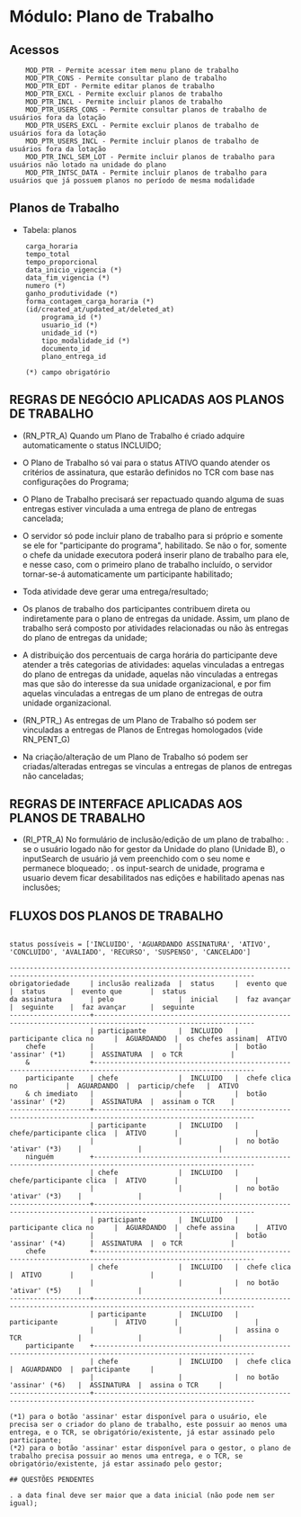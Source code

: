 # Módulo: Plano de Trabalho

## Acessos  

~~~text
    MOD_PTR - Permite acessar item menu plano de trabalho
    MOD_PTR_CONS - Permite consultar plano de trabalho
    MOD_PTR_EDT - Permite editar planos de trabalho
    MOD_PTR_EXCL - Permite excluir planos de trabalho
    MOD_PTR_INCL - Permite incluir planos de trabalho
    MOD_PTR_USERS_CONS - Permite consultar planos de trabalho de usuários fora da lotação
    MOD_PTR_USERS_EXCL - Permite excluir planos de trabalho de usuários fora da lotação
    MOD_PTR_USERS_INCL - Permite incluir planos de trabalho de usuários fora da lotação
    MOD_PTR_INCL_SEM_LOT - Permite incluir planos de trabalho para usuários não lotado na unidade do plano
    MOD_PTR_INTSC_DATA - Permite incluir planos de trabalho para usuários que já possuem planos no período de mesma modalidade
~~~

## Planos de Trabalho

- Tabela: planos

~~~text
    carga_horaria
    tempo_total
    tempo_proporcional
    data_inicio_vigencia (*)
    data_fim_vigencia (*)
    numero (*)
    ganho_produtividade (*)
    forma_contagem_carga_horaria (*)
    (id/created_at/updated_at/deleted_at)
        programa_id (*)
        usuario_id (*)
        unidade_id (*)
        tipo_modalidade_id (*)
        documento_id
        plano_entrega_id

    (*) campo obrigatório
~~~

## REGRAS DE NEGÓCIO APLICADAS AOS PLANOS DE TRABALHO

- (RN_PTR_A) Quando um Plano de Trabalho é criado adquire automaticamente o status INCLUIDO;

- O Plano de Trabalho só vai para o status ATIVO quando atender os critérios de assinatura, que estarão definidos no TCR com base nas configurações do Programa;
- O Plano de Trabalho precisará ser repactuado quando alguma de suas entregas estiver vinculada a uma entrega de plano de entregas cancelada;
- O servidor só pode incluir plano de trabalho para si próprio e somente se ele for "participante do programa", habilitado. Se não o for, somente o chefe da unidade executora poderá inserir plano de trabalho para ele, e nesse caso, com o primeiro plano de trabalho incluído, o servidor tornar-se-á automaticamente um participante habilitado;
- Toda atividade deve gerar uma entrega/resultado;
- Os planos de trabalho dos participantes contribuem direta ou indiretamente para o plano de entregas da unidade. Assim, um plano de trabalho será composto por atividades relacionadas ou não às entregas do plano de entregas da unidade;
- A distribuição dos percentuais de carga horária do participante deve atender a três categorias de atividades: aquelas vinculadas a entregas do plano de entregas da unidade, aquelas não vinculadas a entregas mas que são do interesse da sua unidade organizacional, e por fim aquelas vinculadas a entregas de um plano de entregas de outra unidade organizacional.
- (RN_PTR_) As entregas de um Plano de Trabalho só podem ser vinculadas a entregas de Planos de Entregas homologados (vide RN_PENT_G)
- Na criação/alteração de um Plano de Trabalho só podem ser criadas/alteradas entregas se vinculas a entregas de planos de entregas não canceladas;

## REGRAS DE INTERFACE APLICADAS AOS PLANOS DE TRABALHO

- (RI_PTR_A) No formulário de inclusão/edição de um plano de trabalho:
    . se o usuário logado não for gestor da Unidade do plano (Unidade B), o inputSearch de usuário já vem preenchido com o seu nome e permanece bloqueado;
    . os input-search de unidade, programa e usuario devem ficar desabilitados nas edições e habilitado apenas nas inclusões;

## FLUXOS DOS PLANOS DE TRABALHO  

~~~text

status possíveis = ['INCLUIDO', 'AGUARDANDO ASSINATURA', 'ATIVO', 'CONCLUIDO', 'AVALIADO', 'RECURSO', 'SUSPENSO', 'CANCELADO']

-----------------------------------------------------------------------------------------------------------------------------------
obrigatoriedade     | inclusão realizada  |  status     |  evento que                |  status      |  evento que       |  status
da assinatura       | pelo                |  inicial    |  faz avançar               |  seguinte    |  faz avançar      |  seguinte
--------------------+--------------------------------------------------------------------------------------------------------------
                    | participante        |  INCLUIDO   |  participante clica no     |  AGUARDANDO  |  os chefes assinam|  ATIVO
    chefe           |                     |             |  botão 'assinar' (*1)      |  ASSINATURA  |  o TCR            |  
    &               +--------------------------------------------------------------------------------------------------------------
    participante    | chefe               |  INCLUIDO   |  chefe clica no            |  AGUARDANDO  |  particip/chefe   |  ATIVO
    & ch imediato   |                     |             |  botão 'assinar' (*2)      |  ASSINATURA  |  assinam o TCR    |  
--------------------+--------------------------------------------------------------------------------------------------------------
                    | participante        |  INCLUIDO   |  chefe/participante clica  |  ATIVO       |                   |  
                    |                     |             |  no botão 'ativar' (*3)    |              |                   |  
    ninguém         +--------------------------------------------------------------------------------------------------------------
                    | chefe               |  INCLUIDO   |  chefe/participante clica  |  ATIVO       |                   |  
                    |                     |             |  no botão 'ativar' (*3)    |              |                   |  
--------------------+--------------------------------------------------------------------------------------------------------------
                    | participante        |  INCLUIDO   |  participante clica no     |  AGUARDANDO  |  chefe assina     |  ATIVO
                    |                     |             |  botão 'assinar' (*4)      |  ASSINATURA  |  o TCR            |  
    chefe           +--------------------------------------------------------------------------------------------------------------
                    | chefe               |  INCLUIDO   |  chefe clica               |  ATIVO       |                   |  
                    |                     |             |  no botão 'ativar' (*5)    |              |                   |  
--------------------+--------------------------------------------------------------------------------------------------------------
                    | participante        |  INCLUIDO   |  participante              |  ATIVO       |                   |  
                    |                     |             |  assina o TCR              |              |                   |  
    participante    +--------------------------------------------------------------------------------------------------------------
                    | chefe               |  INCLUIDO   |  chefe clica               |  AGUARDANDO  |  participante     |  
                    |                     |             |  no botão 'assinar' (*6)   |  ASSINATURA  |  assina o TCR     |  
--------------------+--------------------------------------------------------------------------------------------------------------

(*1) para o botão 'assinar' estar disponível para o usuário, ele precisa ser o criador do plano de trabalho, este possuir ao menos uma entrega, e o TCR, se obrigatório/existente, já estar assinado pelo participante; 
(*2) para o botão 'assinar' estar disponível para o gestor, o plano de trabalho precisa possuir ao menos uma entrega, e o TCR, se obrigatório/existente, já estar assinado pelo gestor;

## QUESTÕES PENDENTES

. a data final deve ser maior que a data inicial (não pode nem ser igual);
